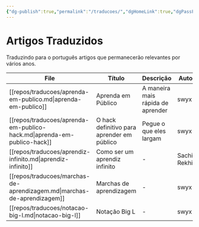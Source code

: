 ```yaml
---
{"dg-publish":true,"permalink":"/traducoes/","dgHomeLink":true,"dgPassFrontmatter":false,"dgShowBacklinks":true,"dgShowLocalGraph":false}
---
```


# Artigos Traduzidos

Traduzindo para o português artigos que permanecerão relevantes por vários anos.


| File                                                                    | Título                                     | Descrição                         | Autor        |
| ----------------------------------------------------------------------- | ------------------------------------------ | --------------------------------- | ------------ |
| [[repos/traducoes/aprenda-em-publico.md\|aprenda-em-publico]]           | Aprenda em Público                         | A maneira mais rápida de aprender | swyx         |
| [[repos/traducoes/aprenda-em-publico-hack.md\|aprenda-em-publico-hack]] | O hack definitivo para aprender em público | Pegue o que eles largam           | swyx         |
| [[repos/traducoes/aprendiz-infinito.md\|aprendiz-infinito]]             | Como ser um aprendiz infinito              | \-                                | Sachin Rekhi |
| [[repos/traducoes/marchas-de-aprendizagem.md\|marchas-de-aprendizagem]] | Marchas de aprendizagem                    | \-                                | swyx         |
| [[repos/traducoes/notacao-big-l.md\|notacao-big-l]]                     | Notação Big L                              | \-                                | swyx         |

